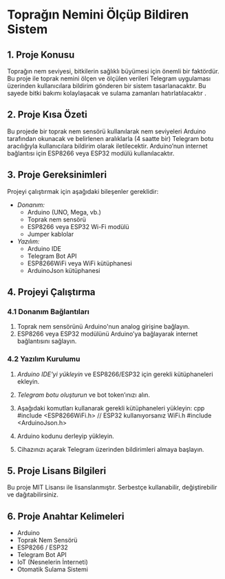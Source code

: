 # Toprağın Nemini Ölçüp Bildiren Sistem

## 1. Proje Konusu
Toprağın nem seviyesi, bitkilerin sağlıklı büyümesi için önemli bir faktördür. Bu proje ile toprak nemini ölçen ve ölçülen verileri Telegram uygulaması üzerinden kullanıcılara bildirim gönderen bir sistem tasarlanacaktır. Bu sayede bitki bakımı kolaylaşacak ve sulama zamanları hatırlatılacaktır .

## 2. Proje Kısa Özeti
Bu projede bir toprak nem sensörü kullanılarak nem seviyeleri Arduino tarafından okunacak ve belirlenen aralıklarla (4 saatte bir) Telegram botu aracılığıyla kullanıcılara bildirim olarak iletilecektir. Arduino’nun internet bağlantısı için ESP8266 veya ESP32 modülü kullanılacaktır.

## 3. Proje Gereksinimleri
Projeyi çalıştırmak için aşağıdaki bileşenler gereklidir:
- *Donanım:*
  - Arduino (UNO, Mega, vb.)
  - Toprak nem sensörü
  - ESP8266 veya ESP32 Wi-Fi modülü
  - Jumper kablolar
- *Yazılım:*
  - Arduino IDE
  - Telegram Bot API
  - ESP8266WiFi veya WiFi kütüphanesi
  - ArduinoJson kütüphanesi

## 4. Projeyi Çalıştırma
### 4.1 Donanım Bağlantıları
1. Toprak nem sensörünü Arduino'nun analog girişine bağlayın.
2. ESP8266 veya ESP32 modülünü Arduino’ya bağlayarak internet bağlantısını sağlayın.

### 4.2 Yazılım Kurulumu
1. *Arduino IDE'yi yükleyin* ve ESP8266/ESP32 için gerekli kütüphaneleri ekleyin.
2. *Telegram botu oluşturun* ve bot token’ınızı alın.
3. Aşağıdaki komutları kullanarak gerekli kütüphaneleri yükleyin:
   cpp
   #include <ESP8266WiFi.h> // ESP32 kullanıyorsanız WiFi.h
   #include <ArduinoJson.h>
   
4. Arduino kodunu derleyip yükleyin.
5. Cihazınızı açarak Telegram üzerinden bildirimleri almaya başlayın.

## 5. Proje Lisans Bilgileri
Bu proje MIT Lisansı ile lisanslanmıştır. Serbestçe kullanabilir, değiştirebilir ve dağıtabilirsiniz.

## 6. Proje Anahtar Kelimeleri
- Arduino
- Toprak Nem Sensörü
- ESP8266 / ESP32
- Telegram Bot API
- IoT (Nesnelerin İnterneti)
- Otomatik Sulama Sistemi
